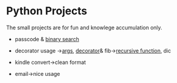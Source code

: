 # Python Projects

The small projects are for fun and knowlege accumulation only.

- passcode & [binary search](https://www.geeksforgeeks.org/binary-search/)

- decorator usage ->[args](https://www.geeksforgeeks.org/args-kwargs-python/), [decorator](https://www.geeksforgeeks.org/decorators-in-python/)& fib->[recursive function](https://www.python-course.eu/python3_recursive_functions.php), dic

- kindle convert->clean format

- email->nice usage
